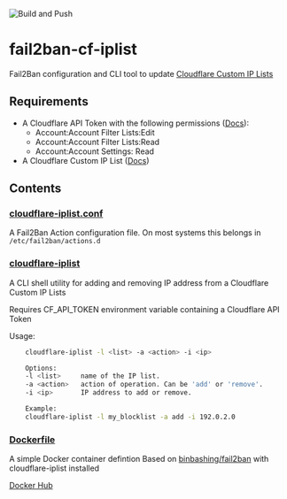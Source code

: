 ![Build and Push](https://github.com/binbashing/fail2ban-cf-iplist/actions/workflows/build-push.yaml/badge.svg)

# fail2ban-cf-iplist

Fail2Ban configuration and CLI tool to update [Cloudflare Custom IP Lists](https://developers.cloudflare.com/waf/tools/lists/custom-lists/#ip-lists)

## Requirements
* A Cloudflare API Token with the following permissions ([Docs](https://developers.cloudflare.com/fundamentals/api/get-started/create-token/)):
    * Account:Account Filter Lists:Edit
    * Account:Account Filter Lists:Read
    * Account:Account Settings: Read
* A Cloudflare Custom IP List ([Docs](https://developers.cloudflare.com/waf/tools/lists/create-dashboard/))

## Contents

### [cloudflare-iplist.conf](./cloudflare-iplist.conf)
A Fail2Ban Action configuration file.  On most systems this belongs in `/etc/fail2ban/actions.d`

### [cloudflare-iplist](./cloudflare-iplist)
A CLI shell utility for adding and removing IP address from a Cloudflare Custom IP Lists

Requires CF_API_TOKEN environment variable containing a Cloudflare API Token


Usage:
```bash
    cloudflare-iplist -l <list> -a <action> -i <ip>

    Options:
    -l <list>     name of the IP list.
    -a <action>   action of operation. Can be 'add' or 'remove'.
    -i <ip>       IP address to add or remove.

    Example:
    cloudflare-iplist -l my_blocklist -a add -i 192.0.2.0
```


### [Dockerfile](./Dockerfile)

A simple Docker container defintion Based on [binbashing/fail2ban](https://github.com/binbashing/fail2ban-docker) with cloudflare-iplist installed

[Docker Hub](https://hub.docker.com/r/binbashing/fail2ban-cf-iplist)